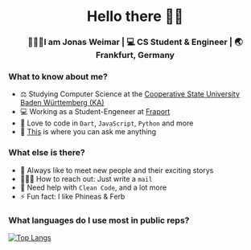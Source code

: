 <div align="center">
  <h1>Hello there ✌🏽</h1>
</div>

<div align="center">
  <h3> 🙆🏼‍♂️I am Jonas Weimar | 💻 CS Student & Engineer | 🌏 Frankfurt, Germany </h3>
</div>


### What to know about me?
- ⚖️ Studying Computer Science at the <a href="https://www.karlsruhe.dhbw.de/startseite.html">Cooperative State University Baden Württemberg (KA)</a>
- 💻 Working as a Student-Engeneer at <a href="https://www.fraport.de">Fraport</a>
- 🌱 Love to code in `Dart`, `JavaScript`, `Python` and more
- 🚀 [This](https://www.instagram.com/jonascodes/) is where you can ask me anything

### What else is there?
- 💭 Always like to meet new people and their exciting storys
- 🙋🏼‍♂️ How to reach out: Just write a `mail`
- 🥴 Need help with `Clean Code`, and a lot more
- ⚡ Fun fact: I like Phineas & Ferb

<!--
**jonas-weimar/jonas-weimar** is a ✨ _special_ ✨ repository because its `README.md` (this file) appears on your GitHub profile.
-->

### What languages do I use most in public reps?
[![Top Langs](https://github-readme-stats.vercel.app/api/top-langs/?username=jonas-weimar&layout=compact)](https://github.com/anuraghazra/github-readme-stats)
